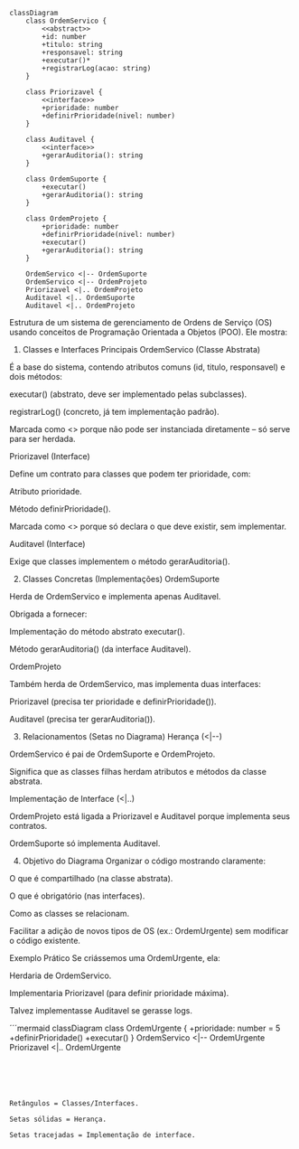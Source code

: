 
```mermaid
classDiagram
    class OrdemServico {
        <<abstract>>
        +id: number
        +titulo: string
        +responsavel: string
        +executar()*
        +registrarLog(acao: string)
    }

    class Priorizavel {
        <<interface>>
        +prioridade: number
        +definirPrioridade(nivel: number)
    }

    class Auditavel {
        <<interface>>
        +gerarAuditoria(): string
    }

    class OrdemSuporte {
        +executar()
        +gerarAuditoria(): string
    }

    class OrdemProjeto {
        +prioridade: number
        +definirPrioridade(nivel: number)
        +executar()
        +gerarAuditoria(): string
    }

    OrdemServico <|-- OrdemSuporte
    OrdemServico <|-- OrdemProjeto
    Priorizavel <|.. OrdemProjeto
    Auditavel <|.. OrdemSuporte
    Auditavel <|.. OrdemProjeto

```

Estrutura de um sistema de gerenciamento de Ordens de Serviço (OS) usando conceitos de Programação Orientada a Objetos (POO). Ele mostra:

1. Classes e Interfaces Principais
OrdemServico (Classe Abstrata)

É a base do sistema, contendo atributos comuns (id, titulo, responsavel) e dois métodos:

executar() (abstrato, deve ser implementado pelas subclasses).

registrarLog() (concreto, já tem implementação padrão).

Marcada como <<abstract>> porque não pode ser instanciada diretamente – só serve para ser herdada.

Priorizavel (Interface)

Define um contrato para classes que podem ter prioridade, com:

Atributo prioridade.

Método definirPrioridade().

Marcada como <<interface>> porque só declara o que deve existir, sem implementar.

Auditavel (Interface)

Exige que classes implementem o método gerarAuditoria().

2. Classes Concretas (Implementações)
OrdemSuporte

Herda de OrdemServico e implementa apenas Auditavel.

Obrigada a fornecer:

Implementação do método abstrato executar().

Método gerarAuditoria() (da interface Auditavel).

OrdemProjeto

Também herda de OrdemServico, mas implementa duas interfaces:

Priorizavel (precisa ter prioridade e definirPrioridade()).

Auditavel (precisa ter gerarAuditoria()).

3. Relacionamentos (Setas no Diagrama)
Herança (<|--)

OrdemServico é pai de OrdemSuporte e OrdemProjeto.

Significa que as classes filhas herdam atributos e métodos da classe abstrata.

Implementação de Interface (<|..)

OrdemProjeto está ligada a Priorizavel e Auditavel porque implementa seus contratos.

OrdemSuporte só implementa Auditavel.

4. Objetivo do Diagrama
Organizar o código mostrando claramente:

O que é compartilhado (na classe abstrata).

O que é obrigatório (nas interfaces).

Como as classes se relacionam.

Facilitar a adição de novos tipos de OS (ex.: OrdemUrgente) sem modificar o código existente.

Exemplo Prático
Se criássemos uma OrdemUrgente, ela:

Herdaria de OrdemServico.

Implementaria Priorizavel (para definir prioridade máxima).

Talvez implementasse Auditavel se gerasse logs.


´´´mermaid
classDiagram
    class OrdemUrgente {
        +prioridade: number = 5
        +definirPrioridade()
        +executar()
    }
    OrdemServico <|-- OrdemUrgente
    Priorizavel <|.. OrdemUrgente

```





Retângulos = Classes/Interfaces.

Setas sólidas = Herança.

Setas tracejadas = Implementação de interface.